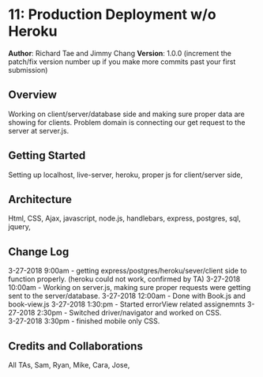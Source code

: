# 11: Production Deployment w/o Heroku

**Author**: Richard Tae and Jimmy Chang
**Version**: 1.0.0 (increment the patch/fix version number up if you make more commits past your first submission)

## Overview

Working on client/server/database side and making sure proper data are showing for clients.  Problem domain is connecting our get request to the server at server.js. 


## Getting Started
Setting up localhost, live-server, heroku, proper js for client/server side, 

## Architecture

Html, CSS, Ajax, javascript, node.js, handlebars, express, postgres, sql, jquery, 

## Change Log


3-27-2018 9:00am - getting express/postgres/heroku/sever/client side to function properly. (heroku could not work, confirmed by TA)
3-27-2018 10:00am - Working on server.js, making sure proper requests were getting sent to the server/database. 
3-27-2018 12:00am - Done with Book.js and book-view.js 
3-27-2018 1:30:pm - Started errorView related assignemnts
3-27-2018 2:30pm - Switched driver/navigator and worked on CSS.  
3-27-2018 3:30pm - finished mobile only CSS.  


## Credits and Collaborations
All TAs, Sam, Ryan, Mike, Cara, Jose, 